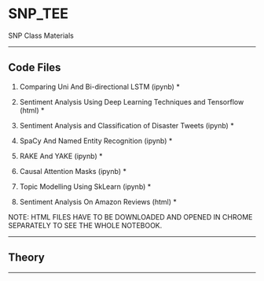 # SNP_TEE
SNP Class Materials

-------------------------------------------------------------------------

## Code Files

1. Comparing Uni And Bi-directional LSTM (ipynb)
    *
   
2. Sentiment Analysis Using Deep Learning Techniques and Tensorflow (html)
    *
   
3. Sentiment Analysis and Classification of Disaster Tweets (ipynb)
    *
   
4. SpaCy And Named Entity Recognition (ipynb)
    *
   
5. RAKE And YAKE (ipynb)
    *
   
6. Causal Attention Masks (ipynb)
    * 
    
7. Topic Modelling Using SkLearn (ipynb)
    *
    
8. Sentiment Analysis On Amazon Reviews (html)
    * 


NOTE: HTML FILES HAVE TO BE DOWNLOADED AND OPENED IN CHROME SEPARATELY TO SEE THE WHOLE NOTEBOOK.

-------------------------------------------------------------------------

## Theory



-------------------------------------------------------------------------
